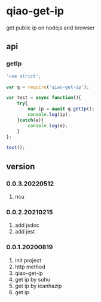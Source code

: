 # qiao-get-ip
get public ip on nodejs and browser

## api
### getIp
```javascript
'use strict';

var q = require('qiao-get-ip');

var test = async function(){
    try{
        var ip = await q.getIp();
        console.log(ip);
    }catch(e){
        console.log(e);
    }
};

test();
```

## version
### 0.0.3.20220512
1. ncu

### 0.0.2.20210215
1. add jsdoc
2. add jest

### 0.0.1.20200819
1. init project
2. http method
3. qiao-get-ip
4. get ip by sohu
5. get ip by icanhazip
6. get ip
